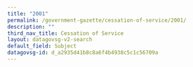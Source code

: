 ```yaml
---
title: "2001"
permalink: /government-gazette/cessation-of-service/2001/
description: ""
third_nav_title: Cessation of Service
layout: datagovsg-v2-search
default_field: Subject
datagovsg-id: d_a2935d41b8c8a6f4b4938c5c1c56709a
---
```

